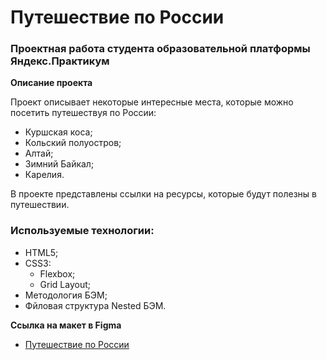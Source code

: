 # Путешествие по России
### Проектная работа студента образовательной платформы Яндекс.Практикум

**Описание проекта**

Проект описывает некоторые интересные места, которые можно посетить путешествуя по России:
- Куршская коса;
- Кольский полуостров;
- Алтай;
- Зимний Байкал;
- Карелия.

В проекте представлены ссылки на ресурсы, которые будут полезны в путешествии.


### Используемые технологии:
- HTML5;
- CSS3:
  - Flexbox;
  - Grid Layout;
- Методология БЭМ;
- Фйловая структура Nested БЭМ.


**Ссылка на макет в Figma**

* [Путешествие по России](https://www.figma.com/file/5S2WSbEFL6awjVWJ0NWL8Q/Sprint-3_-Russia-_-desktop-mobile?node-id=28503%3A0)


